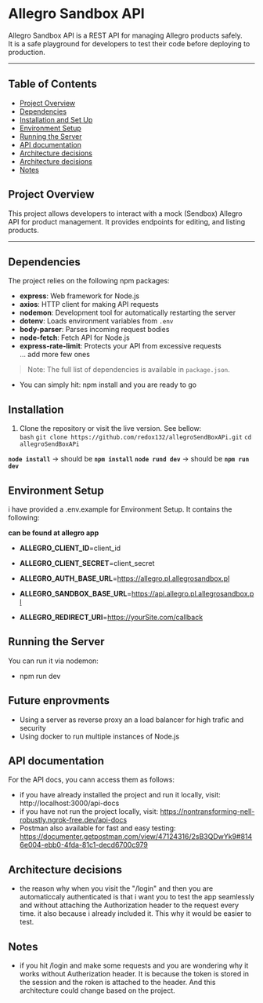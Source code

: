 # Allegro Sandbox API

Allegro Sandbox API is a REST API for managing Allegro products safely.  
It is a safe playground for developers to test their code before deploying to production.

---

## Table of Contents

- [Project Overview](#project-overview)  
- [Dependencies](#dependencies)  
- [Installation and Set Up](#installation)  
- [Environment Setup](#environment-setup)  
- [Running the Server](#running-the-server)
- [API documentation](#api-documentation)
- [Architecture decisions](#architecture-decisions)
- [Architecture decisions](#architecture-decisions)
- [Notes](#notes)


## Project Overview

This project allows developers to interact with a mock (Sendbox) Allegro API for product management. It provides endpoints for editing, and listing products.

---

## Dependencies

The project relies on the following npm packages:

- **express**: Web framework for Node.js  
- **axios**: HTTP client for making API requests  
- **nodemon**: Development tool for automatically restarting the server  
- **dotenv**: Loads environment variables from `.env`  
- **body-parser**: Parses incoming request bodies  
- **node-fetch**: Fetch API for Node.js  
- **express-rate-limit**: Protects your API from excessive requests  
... add more few ones

> Note: The full list of dependencies is available in `package.json`.
- You can simply hit: npm install and you are ready to go


## Installation

1. Clone the repository or visit the live version. See bellow:  
```bash```
`git clone https://github.com/redox132/allegroSendBoxAPi.git`
`cd allegroSendBoxAPi`

**`node install`** → should be **`npm install`**
**`node rund dev`** → should be **`npm run dev`**  


## Environment Setup
i have provided a .env.example for Environment Setup. It contains the following:

**can be found at allegro app**
- **ALLEGRO_CLIENT_ID**=client_id
- **ALLEGRO_CLIENT_SECRET**=client_secret

- **ALLEGRO_AUTH_BASE_URL**=https://allegro.pl.allegrosandbox.pl
- **ALLEGRO_SANDBOX_BASE_URL**=https://api.allegro.pl.allegrosandbox.pl

- **ALLEGRO_REDIRECT_URI**=https://yourSite.com/callback

## Running the Server

 You can run it via nodemon: 
 - npm run dev

## Future enprovments

- Using a server as reverse proxy an a load balancer for high trafic and security
- Using docker to run multiple instances of Node.js


## API documentation
For the API docs, you cann access them as follows:
 - if you have already installed the project and run it locally, visit: http://localhost:3000/api-docs 
 - if you have not run the project locally, visit: https://nontransforming-nell-robustly.ngrok-free.dev/api-docs
 - Postman also available for fast and easy testing: https://documenter.getpostman.com/view/47124316/2sB3QDwYk9#8146e004-ebb0-4fda-81c1-decd6700c979

## Architecture decisions
 - the reason why when you visit the "/login" and then you are automaticcaly authenticated is that i want you to test the app seamlessly and without attaching the Authorization header to the request every time. it also because i already included it. This why it would be easier to test. 

## Notes
 - if you hit /login and make some requests and you are wondering why it works without Autherization header. It is because the token is stored in the session and the roken is attached to the header. And this architecture could change based on the project. 
 